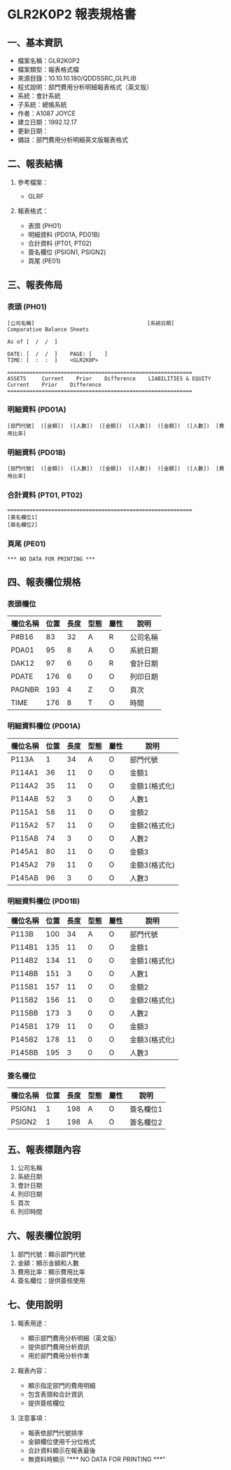 # GLR2K0P2 報表規格書

## 一、基本資訊
- 檔案名稱：GLR2K0P2
- 檔案類型：報表格式檔
- 來源目錄：10.10.10.180/QDDSSRC_GLPLIB
- 程式說明：部門費用分析明細報表格式（英文版）
- 系統：會計系統
- 子系統：總帳系統
- 作者：A1087 JOYCE
- 建立日期：1992.12.17
- 更新日期：
- 備註：部門費用分析明細英文版報表格式

## 二、報表結構
1. 參考檔案：
   - GLRF

2. 報表格式：
   - 表頭 (PH01)
   - 明細資料 (PD01A, PD01B)
   - 合計資料 (PT01, PT02)
   - 簽名欄位 (PSIGN1, PSIGN2)
   - 頁尾 (PE01)

## 三、報表佈局

### 表頭 (PH01)
```
[公司名稱]                                    [系統日期]
Comparative Balance Sheets

As of [  /  /  ]

DATE: [  /  /  ]    PAGE: [    ]
TIME: [  :  :  ]    <GLR2K0P>

===========================================================
ASSETS     Current    Prior    Difference    LIABILITIES & EQUITY    Current    Prior    Difference
===========================================================
```

### 明細資料 (PD01A)
```
[部門代號]  ([金額])  ([人數])  ([金額])  ([人數])  ([金額])  ([人數])  [費用比率]
```

### 明細資料 (PD01B)
```
[部門代號]  ([金額])  ([人數])  ([金額])  ([人數])  ([金額])  ([人數])  [費用比率]
```

### 合計資料 (PT01, PT02)
```
===========================================================
[簽名欄位1]
[簽名欄位2]
```

### 頁尾 (PE01)
```
*** NO DATA FOR PRINTING ***
```

## 四、報表欄位規格

### 表頭欄位
| 欄位名稱 | 位置 | 長度 | 型態 | 屬性 | 說明 |
|---------|------|------|------|------|------|
| P#B16 | 83 | 32 | A | R | 公司名稱 |
| PDA01 | 95 | 8 | A | O | 系統日期 |
| DAK12 | 97 | 6 | 0 | R | 會計日期 |
| PDATE | 176 | 6 | 0 | O | 列印日期 |
| PAGNBR | 193 | 4 | Z | O | 頁次 |
| TIME | 176 | 8 | T | O | 時間 |

### 明細資料欄位 (PD01A)
| 欄位名稱 | 位置 | 長度 | 型態 | 屬性 | 說明 |
|---------|------|------|------|------|------|
| P113A | 1 | 34 | A | O | 部門代號 |
| P114A1 | 36 | 11 | 0 | O | 金額1 |
| P114A2 | 35 | 11 | 0 | O | 金額1(格式化) |
| P114AB | 52 | 3 | 0 | O | 人數1 |
| P115A1 | 58 | 11 | 0 | O | 金額2 |
| P115A2 | 57 | 11 | 0 | O | 金額2(格式化) |
| P115AB | 74 | 3 | 0 | O | 人數2 |
| P145A1 | 80 | 11 | 0 | O | 金額3 |
| P145A2 | 79 | 11 | 0 | O | 金額3(格式化) |
| P145AB | 96 | 3 | 0 | O | 人數3 |

### 明細資料欄位 (PD01B)
| 欄位名稱 | 位置 | 長度 | 型態 | 屬性 | 說明 |
|---------|------|------|------|------|------|
| P113B | 100 | 34 | A | O | 部門代號 |
| P114B1 | 135 | 11 | 0 | O | 金額1 |
| P114B2 | 134 | 11 | 0 | O | 金額1(格式化) |
| P114BB | 151 | 3 | 0 | O | 人數1 |
| P115B1 | 157 | 11 | 0 | O | 金額2 |
| P115B2 | 156 | 11 | 0 | O | 金額2(格式化) |
| P115BB | 173 | 3 | 0 | O | 人數2 |
| P145B1 | 179 | 11 | 0 | O | 金額3 |
| P145B2 | 178 | 11 | 0 | O | 金額3(格式化) |
| P145BB | 195 | 3 | 0 | O | 人數3 |

### 簽名欄位
| 欄位名稱 | 位置 | 長度 | 型態 | 屬性 | 說明 |
|---------|------|------|------|------|------|
| PSIGN1 | 1 | 198 | A | O | 簽名欄位1 |
| PSIGN2 | 1 | 198 | A | O | 簽名欄位2 |

## 五、報表標題內容
1. 公司名稱
2. 系統日期
3. 會計日期
4. 列印日期
5. 頁次
6. 列印時間

## 六、報表欄位說明
1. 部門代號：顯示部門代號
2. 金額：顯示金額和人數
3. 費用比率：顯示費用比率
4. 簽名欄位：提供簽核使用

## 七、使用說明
1. 報表用途：
   - 顯示部門費用分析明細（英文版）
   - 提供部門費用分析資訊
   - 用於部門費用分析作業

2. 報表內容：
   - 顯示指定部門的費用明細
   - 包含表頭和合計資訊
   - 提供簽核欄位

3. 注意事項：
   - 報表依部門代號排序
   - 金額欄位使用千分位格式
   - 合計資料顯示在報表最後
   - 無資料時顯示 "*** NO DATA FOR PRINTING ***" 